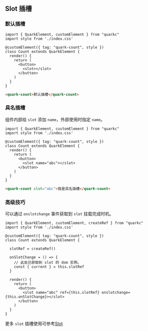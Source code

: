 ## Slot 插槽
### 默认插槽

```tsx
import { QuarkElement, customElement } from "quarkc"
import style from './index.css'

@customElement({ tag: "quark-count", style })
class Count extends QuarkElement {
  render() {
    return (
      <button>
        <slot></slot>
      </button>
    )
  }
}
```

```html
<quark-count>默认插槽</quark-count>
```

### 具名插槽

组件内部给 `slot` 添加 `name`，外部使用时指定 `name`。

```tsx
import { QuarkElement, customElement } from "quarkc"
import style from './index.css'

@customElement({ tag: "quark-count", style })
class Count extends QuarkElement {
  render() {
    return (
      <button>
        <slot name="abc"></slot>
      </button>
    )
  }
}
```

```html
<quark-count slot="abc">我是具名插槽</quark-count>
```
### 高级技巧

可以通过 `onslotchange` 事件获取到 `slot` 挂载完成时机。

```tsx
import { QuarkElement, customElement, createRef } from "quarkc"
import style from './index.css'

@customElement({ tag: "quark-count", style })
class Count extends QuarkElement {

  slotRef = createRef()

  onSlotChange = () => {
    // 此处已获取到 slot 的 dom 实例。
    const { current } = this.slotRef
  }

  render() {
    return (
      <button>
        <slot name="abc" ref={this.slotRef} onslotchange={this.onSlotChange}></slot>
      </button>
    )
  }
}
```

更多 `slot` 插槽使用可参考[Slot](https://developer.mozilla.org/en-US/docs/Web/Web_Components/Using_templates_and_slots)
